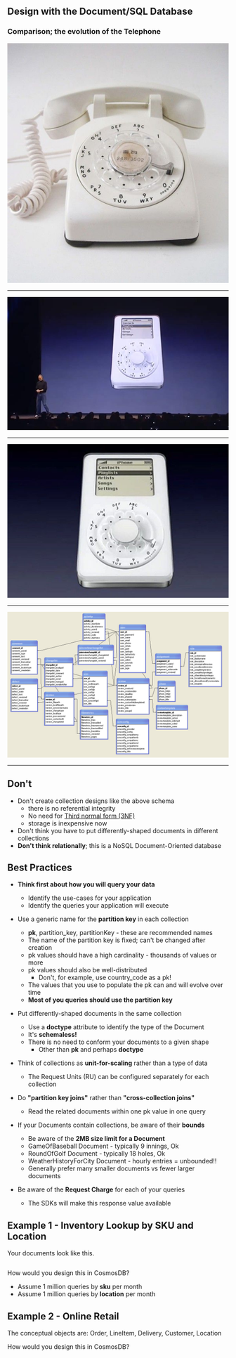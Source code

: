 ## Design with the Document/SQL Database

### Comparison; the evolution of the Telephone

![rotary-phone](img/rotary-phone.jpg)

---

![jobs1](img/steve-jobs-iphone-1.jpg)

---

![jobs2](img/steve-jobs-iphone-2.jpg)

---

![jobs2](img/info-database-schema.jpg)

---

## Don't

- Don't create collection designs like the above schema
  - there is no referential integrity
  - No need for [Third normal form (3NF) ](https://en.wikipedia.org/wiki/Third_normal_form)
  - storage is inexpensive now
- Don't think you have to put differently-shaped documents in different collections
- **Don't think relationally**; this is a NoSQL Document-Oriented database

## Best Practices

- **Think first about how you will query your data**
  - Identify the use-cases for your application
  - Identify the queries your application will execute

- Use a generic name for the **partition key** in each collection
  - **pk**, partition_key, partitionKey - these are recommended names
  - The name of the partition key is fixed; can't be changed after creation
  - pk values should have a high cardinality - thousands of values or more
  - pk values should also be well-distributed
    - Don't, for example, use country_code as a pk!
  - The values that you use to populate the pk can and will evolve over time
  - **Most of you queries should use the partition key**

- Put differently-shaped documents in the same collection
  - Use a **doctype** attribute to identify the type of the Document
  - It's **schemaless!** 
  - There is no need to conform your documents to a given shape
    - Other than **pk** and perhaps **doctype**

- Think of collections as **unit-for-scaling** rather than a type of data
  - The Request Units (RU) can be configured separately for each collection

- Do **"partition key joins"** rather than **"cross-collection joins"**
  - Read the related documents within one pk value in one query

- If your Documents contain collections, be aware of their **bounds**
  - Be aware of the **2MB size limit for a Document**
  - GameOfBaseball Document - typically 9 innings, Ok
  - RoundOfGolf Document - typically 18 holes, Ok
  - WeatherHistoryForCity Document - hourly entries = unbounded!!
  - Generally prefer many smaller documents vs fewer larger documents

- Be aware of the **Request Charge** for each of your queries
  - The SDKs will make this response value available

## Example 1 - Inventory Lookup by SKU and Location

Your documents look like this.  
```

```

How would you design this in CosmosDB?
- Assume 1 million queries by **sku** per month
- Assume 1 million queries by **location** per month

## Example 2 - Online Retail

The conceptual objects are: Order, LineItem, Delivery, Customer, Location

How would you design this in CosmosDB?






